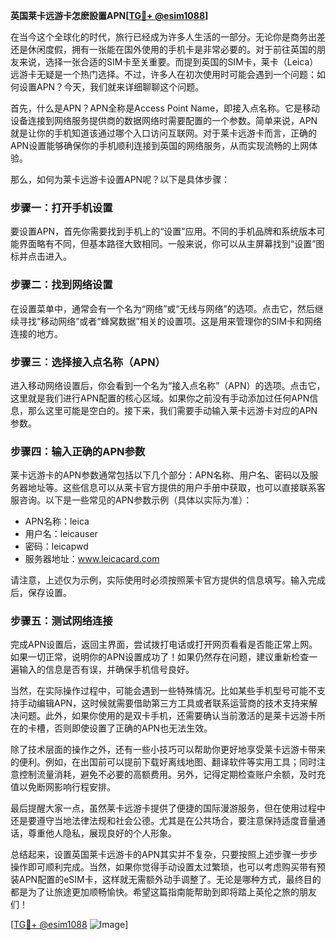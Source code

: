 **英国莱卡远游卡怎麽設置APN[[TG💪+ @esim1088](https://t.me/s/esim1088)]**

在当今这个全球化的时代，旅行已经成为许多人生活的一部分。无论你是商务出差还是休闲度假，拥有一张能在国外使用的手机卡是非常必要的。对于前往英国的朋友来说，选择一张合适的SIM卡至关重要。而提到英国的SIM卡，莱卡（Leica）远游卡无疑是一个热门选择。不过，许多人在初次使用时可能会遇到一个问题：如何设置APN？今天，我们就来详细聊聊这个问题。

首先，什么是APN？APN全称是Access Point Name，即接入点名称。它是移动设备连接到网络服务提供商的数据网络时需要配置的一个参数。简单来说，APN就是让你的手机知道该通过哪个入口访问互联网。对于莱卡远游卡而言，正确的APN设置能够确保你的手机顺利连接到英国的网络服务，从而实现流畅的上网体验。

那么，如何为莱卡远游卡设置APN呢？以下是具体步骤：

### 步骤一：打开手机设置

要设置APN，首先你需要找到手机上的“设置”应用。不同的手机品牌和系统版本可能界面略有不同，但基本路径大致相同。一般来说，你可以从主屏幕找到“设置”图标并点击进入。

### 步骤二：找到网络设置

在设置菜单中，通常会有一个名为“网络”或“无线与网络”的选项。点击它，然后继续寻找“移动网络”或者“蜂窝数据”相关的设置项。这是用来管理你的SIM卡和网络连接的地方。

### 步骤三：选择接入点名称（APN）

进入移动网络设置后，你会看到一个名为“接入点名称”（APN）的选项。点击它，这里就是我们进行APN配置的核心区域。如果你之前没有手动添加过任何APN信息，那么这里可能是空白的。接下来，我们需要手动输入莱卡远游卡对应的APN参数。

### 步骤四：输入正确的APN参数

莱卡远游卡的APN参数通常包括以下几个部分：APN名称、用户名、密码以及服务器地址等。这些信息可以从莱卡官方提供的用户手册中获取，也可以直接联系客服咨询。以下是一些常见的APN参数示例（具体以实际为准）：

- APN名称：leica
- 用户名：leicauser
- 密码：leicapwd
- 服务器地址：www.leicacard.com

请注意，上述仅为示例，实际使用时必须按照莱卡官方提供的信息填写。输入完成后，保存设置。

### 步骤五：测试网络连接

完成APN设置后，返回主界面，尝试拨打电话或打开网页看看是否能正常上网。如果一切正常，说明你的APN设置成功了！如果仍然存在问题，建议重新检查一遍输入的信息是否有误，并确保手机信号良好。

当然，在实际操作过程中，可能会遇到一些特殊情况。比如某些手机型号可能不支持手动编辑APN，这时候就需要借助第三方工具或者联系运营商的技术支持来解决问题。此外，如果你使用的是双卡手机，还需要确认当前激活的是莱卡远游卡所在的卡槽，否则即使设置了正确的APN也无法生效。

除了技术层面的操作之外，还有一些小技巧可以帮助你更好地享受莱卡远游卡带来的便利。例如，在出国前可以提前下载好离线地图、翻译软件等实用工具；同时注意控制流量消耗，避免不必要的高额费用。另外，记得定期检查账户余额，及时充值以免断网影响行程安排。

最后提醒大家一点，虽然莱卡远游卡提供了便捷的国际漫游服务，但在使用过程中还是要遵守当地法律法规和社会公德。尤其是在公共场合，要注意保持适度音量通话，尊重他人隐私，展现良好的个人形象。

总结起来，设置英国莱卡远游卡的APN其实并不复杂，只要按照上述步骤一步步操作即可顺利完成。当然，如果你觉得手动设置太过繁琐，也可以考虑购买带有预装APN配置的eSIM卡，这样就无需额外动手调整了。无论是哪种方式，最终目的都是为了让旅途更加顺畅愉快。希望这篇指南能帮助到即将踏上英伦之旅的朋友们！

[[TG💪+ @esim1088](https://t.me/s/esim1088) ![Image](https://i.postimg.cc/4NQfJmqS/Snipaste-2025-05-13-00-14-12.png)]
